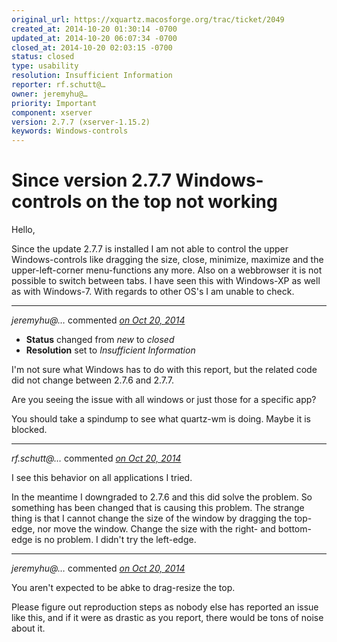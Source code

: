 ```yaml
---
original_url: https://xquartz.macosforge.org/trac/ticket/2049
created_at: 2014-10-20 01:30:14 -0700
updated_at: 2014-10-20 06:07:34 -0700
closed_at: 2014-10-20 02:03:15 -0700
status: closed
type: usability
resolution: Insufficient Information
reporter: rf.schutt@…
owner: jeremyhu@…
priority: Important
component: xserver
version: 2.7.7 (xserver-1.15.2)
keywords: Windows-controls
---
```


Since version 2.7.7 Windows-controls on the top not working
===========================================================


Hello,

Since the update 2.7.7 is installed I am not able to control the upper Windows-controls like dragging the size, close, minimize, maximize and the upper-left-corner menu-functions any more. Also on a webbrowser it is not possible to switch between tabs. I have seen this with Windows-XP as well as with Windows-7. With regards to other OS's I am unable to check.



---

*jeremyhu@…* commented *[on Oct 20, 2014](https://xquartz.macosforge.org/trac/ticket/2049#comment:1 "October 20, 2014 at 2:03 AM PDT")*

-   **Status** changed from *new* to *closed*
-   **Resolution** set to *Insufficient Information*

I'm not sure what Windows has to do with this report, but the related code did not change between 2.7.6 and 2.7.7.

Are you seeing the issue with all windows or just those for a specific app?

You should take a spindump to see what quartz-wm is doing. Maybe it is blocked.



---

*rf.schutt@…* commented *[on Oct 20, 2014](https://xquartz.macosforge.org/trac/ticket/2049#comment:2 "October 20, 2014 at 4:42 AM PDT")*

I see this behavior on all applications I tried.

In the meantime I downgraded to 2.7.6 and this did solve the problem. So something has been changed that is causing this problem. The strange thing is that I cannot change the size of the window by dragging the top-edge, nor move the window. Change the size with the right- and bottom-edge is no problem. I didn't try the left-edge.



---

*jeremyhu@…* commented *[on Oct 20, 2014](https://xquartz.macosforge.org/trac/ticket/2049#comment:3 "October 20, 2014 at 6:07 AM PDT")*

You aren't expected to be abke to drag-resize the top.

Please figure out reproduction steps as nobody else has reported an issue like this, and if it were as drastic as you report, there would be tons of noise about it.



